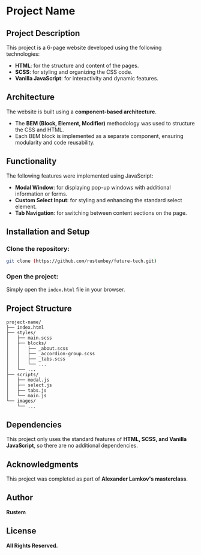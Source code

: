 # Project Name

## Project Description
This project is a 6-page website developed using the following technologies:

- **HTML**: for the structure and content of the pages.
- **SCSS**: for styling and organizing the CSS code.
- **Vanilla JavaScript**: for interactivity and dynamic features.

## Architecture
The website is built using a **component-based architecture**.

- The **BEM (Block, Element, Modifier)** methodology was used to structure the CSS and HTML.
- Each BEM block is implemented as a separate component, ensuring modularity and code reusability.

## Functionality
The following features were implemented using JavaScript:

- **Modal Window**: for displaying pop-up windows with additional information or forms.
- **Custom Select Input**: for styling and enhancing the standard select element.
- **Tab Navigation**: for switching between content sections on the page.

## Installation and Setup
### Clone the repository:
```bash
git clone (https://github.com/rustembey/future-tech.git)
```
### Open the project:
Simply open the `index.html` file in your browser.

## Project Structure
```
project-name/
├── index.html
├── styles/
│   ├── main.scss
│   ├── blocks/
│   │   ├── _about.scss
│   │   ├── _accordion-group.scss
│   │   ├── _tabs.scss
│   │   └── ...
│   └── ...
├── scripts/
│   ├── modal.js
│   ├── select.js
│   ├── tabs.js
│   └── main.js
└── images/
    └── ...
```

## Dependencies
This project only uses the standard features of **HTML, SCSS, and Vanilla JavaScript**, so there are no additional dependencies.

## Acknowledgments
This project was completed as part of **Alexander Lamkov's masterclass**.

## Author
**Rustem**

## License
**All Rights Reserved.**
